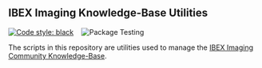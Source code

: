 ## IBEX Imaging Knowledge-Base Utilities

[![Code style: black](https://img.shields.io/badge/code%20style-black-000000.svg)](https://github.com/psf/black) &nbsp;&nbsp;
![Package Testing](https://github.com/IBEXImagingCommunity/ibex_imaging_knowledge_base_utilities/actions/workflows/main.yml/badge.svg)

The scripts in this repository are utilities used to manage the [IBEX Imaging Community Knowledge-Base](https://ibeximagingcommunity.github.io/ibex_imaging_knowledge_base).